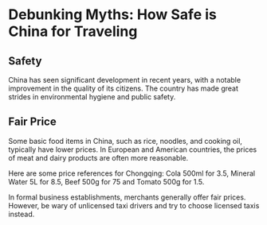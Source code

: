 # Debunking Myths: How Safe is China for Traveling

## Safety

China has seen significant development in recent years, with a notable improvement in the quality of its citizens. The country has made great strides in environmental hygiene and public safety.

<YouTube link="https://youtu.be/8A3Q-5fpaXI?si=91V4KT28MKJtwlUA">
<template #cover><img src="../assets/youtube/how-safe-is-china-as-a-foreigner-in-2024.jpg" alt="How Safe is China as a foreigner in 2024?" /></template>
<template #title>How Safe is China as a foreigner in 2024?</template>
<template #author>Two Mad Explorers</template>
<template #description>We have been in China for a while now, but how safe have we felt? China is often demonised by the West as being very unsafe for foreigners.</template>
</YouTube>

<YouTube link="https://youtu.be/oVzConaVlT0?si=PgIHN57RmdekR4I8">
<template #cover><img src="../assets/youtube/this-is-how-they-treat-foreiners-in-rural-china.jpg" alt="This is how they treat foreigners in Rural China" /></template>
<template #title>This is how they treat foreigners in Rural China</template>
<template #author>Alex Cage</template>
<template #description>i went to rural china a beautiful village to see the real rural china with my own eyes. and i found it very beautiful and very well developed.</template>
</YouTube>

## Fair Price

Some basic food items in China, such as rice, noodles, and cooking oil, typically have lower prices. In European and American countries, the prices of meat and dairy products are often more reasonable.

Here are some price references for Chongqing: Cola 500ml for <CNY>3.5</CNY>, Mineral Water 5L for <CNY>8.5</CNY>, Beef 500g for <CNY>75</CNY> and Tomato 500g for <CNY>1.5</CNY>.

<YouTube link="https://youtu.be/6-5wmhpnT_k?si=EWA77ir71zaZr9sI">
<template #cover><img src="../assets/youtube/full-supermarket-tour-in-china.jpg" alt="Full Supermarket Tour in China" /></template>
<template #title>Full Supermarket Tour in China (Shocking Prices)</template>
<template #author>Two Mad Explorers</template>
<template #description>Exploring a local supermarket in Chongqing, the prices were surprisingly cheap; We managed to buy everything We wanted for just 20 euros.</template>
</YouTube>

In formal business establishments, merchants generally offer fair prices. However, be wary of unlicensed taxi drivers and try to choose licensed taxis instead.

<YouTube link="https://youtu.be/grWAN8GEJ-I?si=-9PqXF4IWr59AoU9">
<template #cover><img src="../assets/youtube/full-supermarket-tour-in-china-ks.jpg" alt="CHINA: Supermarket Tour 2024" /></template>
<template #title>CHINA: Supermarket Tour 2024 (SHOCKING PRICES) </template>
<template #author>KSquared</template>
<template #description>I went to a supermarket in Chongqing, China. I was shocked to see how affordable many of the items were.</template>
</YouTube>